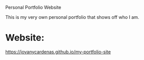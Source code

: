 Personal Portfolio Website

This is my very own personal portfolio that shows off who I am.

# Website:
https://jovanycardenas.github.io/my-portfolio-site
